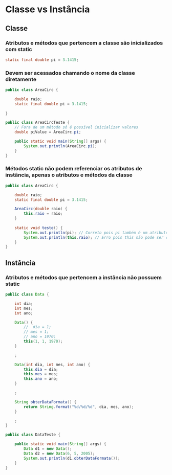 # Classe vs Instância

## Classe

### Atributos e métodos que pertencem a classe são inicializados com static

```java
static final double pi = 3.1415;
```

### Devem ser acessados chamando o nome da classe diretamente

```java
public class AreaCirc {

    double raio;
    static final double pi = 3.1415;
    
}

public class AreaCircTeste {
    // Fora de um método só é possível inicializar valores
    double piValue = AreaCirc.pi;

    public static void main(String[] args) {
        System.out.println(AreaCirc.pi);
    }
} 
```

### Métodos static não podem referenciar os atributos de instância, apenas o atributos e métodos da classe

```java
public class AreaCirc {

    double raio;
    static final double pi = 3.1415;

    AreaCirc(double raio) {
        this.raio = raio;
    }
    
    static void teste() {
        System.out.println(pi); // Correto pois pi também é um atributo da classe
        System.out.println(this.raio); // Erro pois this não pode ser chamado em um método da classe
    }
}
```

## Instância

### Atributos e métodos que pertencem a instância não possuem static

```java
public class Data {

    int dia;
    int mes;
    int ano;

    Data() {
        //  dia = 1;
        // mes = 1;
        // ano = 1970;
        this(1, 1, 1970);
    }

    ;

    Data(int dia, int mes, int ano) {
        this.dia = dia;
        this.mes = mes;
        this.ano = ano;
    }

    ;

    String obterDataFormata() {
        return String.format("%d/%d/%d", dia, mes, ano);
    }

    ;
}

public class DataTeste {

    public static void main(String[] args) {
        Data d1 = new Data();
        Data d2 = new Data(6, 5, 2005);
        System.out.println(d1.obterDataFormata());
    }
}

```

